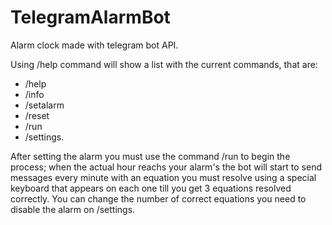 # TelegramAlarmBot
Alarm clock made with telegram bot API. 

Using /help command will show a list with the current commands, that are: 

* /help 
* /info 
* /setalarm 
* /reset 
* /run 
* /settings.

After setting the alarm you must use the command /run to begin the process; when the actual hour reachs your alarm's the bot will start to send messages every minute with an equation you must resolve using a special keyboard that appears on each one till you get 3 equations resolved correctly. 
You can change the number of correct equations you need to disable the alarm on /settings.
